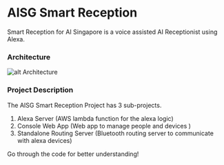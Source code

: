# AISG Smart Reception

Smart Reception for AI Singapore is a voice assisted AI Receptionist using Alexa.

### Architecture

![alt Architecture](https://github.com/kelaberetiv/SmartReception/blob/master/SmartReceptionArchitecture.png)

### Project Description

The AISG Smart Reception Project has 3 sub-projects.
1. Alexa Server (AWS lambda function for the alexa logic)
2. Console Web App (Web app to manage people and devices )
3. Standalone Routing Server (Bluetooth routing server to communicate with alexa devices)

Go through the code for better understanding!
